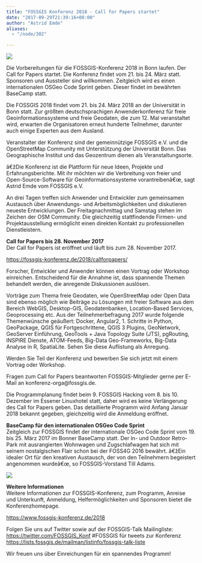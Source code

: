 ```yaml
---
title: "FOSSGIS Konferenz 2018 - Call for Papers startet"
date: "2017-09-29T21:39:16+00:00"
author: "Astrid Emde"
aliases:
  - "/node/302"

---
```


<img src="https://www.fossgis.de/sites/default/files/bonn_fossgis_2018.jpeg">
<br/>
<p>
Die Vorbereitungen für die FOSSGIS-Konferenz 2018 in Bonn laufen. Der Call for Papers startet. Die Konferenz findet vom 21. bis 24. März statt. Sponsoren und Aussteller sind willkommen. Zeitgleich wird es einen internationalen OSGeo Code Sprint geben. Dieser findet im bewährten BaseCamp statt. 
</p>
<p>
Die FOSSGIS 2018 findet vom 21. bis 24. März 2018 an der Universität in Bonn statt. Zur größten deutschsprachigen Anwenderkonferenz für freie Geoinformationssysteme und freie Geodaten, die zum 12. Mal veranstaltet wird, erwarten die Organisatoren erneut hunderte Teilnehmer, darunter auch einige Experten aus dem Ausland.
</p>
<p>
Veranstalter der Konferenz sind der gemeinnützige FOSSGIS e.V. und die OpenStreetMap Community mit Unterstützung der Universität Bonn. Das Geographische Institut und das Geozentrum dienen als Veranstaltungsorte.
</p>
<p>
â€žDie Konferenz ist die Plattform für neue Ideen, Projekte und Erfahrungsberichte. Mit ihr möchten wir die Verbreitung von freier und Open-Source-Software für Geoinformationssysteme vorantreibenâ€œ, sagt Astrid Emde vom FOSSGIS e.V.
</p>
<p>
An drei Tagen treffen sich Anwender und Entwickler zum gemeinsamen Austausch über Anwendungs- und Arbeitsmöglichkeiten und diskutieren neueste Entwicklungen. Der Freitagnachmittag und Samstag stehen im Zeichen der OSM Community. Die gleichzeitig stattfindende Firmen- und Projektausstellung ermöglicht einen direkten Kontakt zu professionellen Dienstleistern. 
</p>
<p>
<b>Call for Papers bis 28. November 2017</b><br/>
Der Call for Papers ist eröffnet und läuft bis zum 28. November 2017. 
</p>
<p>
 <a href="https://fossgis-konferenz.de/2018/callforpapers/" target="_blank">https://fossgis-konferenz.de/2018/callforpapers/</a>
</p>
<p>
Forscher, Entwickler und Anwender können einen Vortrag oder Workshop einreichen. Entscheidend für die Annahme ist, dass spannende Themen behandelt werden, die anregende Diskussionen auslösen. 
</p>
<p>
Vorträge zum Thema freie Geodaten, wie OpenStreetMap oder Open Data sind ebenso möglich wie Beiträge zu Lösungen mit freier Software aus dem Bereich WebGIS, Desktop-GIS, Geodatenbanken, Location-Based Services, Geoprocessing etc.
Aus der Teilnehmerbefragung 2017 wurde folgende Themenwünsche geäußert: Docker, Angular2, 1. Schritte in Python, GeoPackage, QGIS für Fortgeschrittene, QGIS 3 Plugins, GeoNetwork, GeoServer Einführung, GeoTools + Java Topology Suite (JTS), pgRouting, INSPIRE Dienste, ATOM-Feeds, Big-Data Geo-Frameworks, Big-Data Analyse in R, SpatiaLite. Sehen Sie diese Auflistung als Anregung.
</p>
<p>
Werden Sie Teil der Konferenz und bewerben Sie sich jetzt mit einem Vortrag oder Workshop.
</p>
<p>
Fragen zum Call for Papers beantworten FOSSGIS-Mitglieder gerne per E-Mail an konferenz-orga@fossgis.de.
</p>
<p>
Die Programmplanung findet beim 9. FOSSGIS Hacking vom 8. bis 10. Dezember im Essener Linuxhotel statt, daher wird es keine Verlängerung des Call for Papers geben. Das detaillierte Programm wird Anfang Januar 2018 bekannt gegeben, gleichzeitig wird die Anmeldung eröffnet.
</p>
<p>
<b>BaseCamp für den internationalen OSGeo Code Sprint</b><br/>
Zeitgleich zur FOSSGIS findet der internationale OSGeo Code Sprint vom 19. bis 25. März 2017 im Bonner BaseCamp statt. Der In- und Outdoor Retro-Park mit ausrangierten Wohnwagen und Zugschlafwagen hat sich mit seinem nostalgischen Flair schon bei der FOSS4G 2016 bewährt. â€žEin idealer Ort für den kreativen Austausch, der von den Teilnehmern begeistert angenommen wurdeâ€œ, so FOSSGIS-Vorstand Till Adams.
</p>
<p>
<img src="https://www.fossgis.de/sites/default/files/400px-OSGeo_Code_Sprint.jpg">
</p>
<p>
<b>Weitere Informationen</b><br/>
Weitere Informationen zur FOSSGIS-Konferenz, zum Programm, Anreise und Unterkunft, Anmeldung, Helfermöglichkeiten und Sponsoren bietet die Konferenzhomepage.
</p>
<p>
 <a href="hhttps://www.fossgis-konferenz.de/2018" target="_blank">https://www.fossgis-konferenz.de/2018</a>
</p>
<p>
Folgen Sie uns auf Twitter sowie auf der FOSSGIS-Talk Mailingliste:<br/>
 <a href="https://twitter.com/FOSSGIS_Konf" target="_blank">https://twitter.com/FOSSGIS_Konf</a> #FOSSGIS für tweets zur Konferenz<br/>
 <a href="https://lists.fossgis.de/mailman/listinfo/fossgis-talk-liste" target="_blank">https://lists.fossgis.de/mailman/listinfo/fossgis-talk-liste</a>
</p>
<p>
Wir freuen uns über Einreichungen für ein spannendes Programm!
</p>